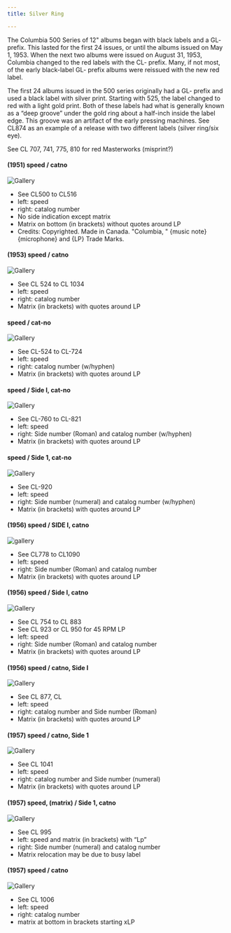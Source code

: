 ```yaml
---
title: Silver Ring

---
```


<p>The Columbia 500 Series of 12" albums began with black labels and a GL- prefix. This lasted for the first 24 issues, or until the albums issued on May 1, 1953. When the next two albums were issued on August 31, 1953, Columbia changed to the red labels with the CL- prefix. Many, if not most, of the early black-label GL- prefix albums were reissued with the new red label.</p>
<p>The first 24 albums issued in the 500 series originally had a GL- prefix and used a black label with silver print. Starting with 525, the label changed to red with a light gold print. Both of these labels had what is generally known as a “deep groove” under the gold ring about a half-inch inside the label edge. This groove was an artifact of the early pressing machines. See CL874 as an example of a release with two different labels (silver ring/six eye).</p>
<p>See CL 707, 741, 775, 810 for red Masterworks (misprint?)</p>
<h4 id="speed--catno">(1951) speed / catno</h4>
<p><img src="/Images/IMG_0454.jpeg" alt="Gallery"></p>
<ul>
<li>See CL500 to CL516</li>
<li>left: speed</li>
<li>right: catalog number</li>
<li>No side indication except matrix</li>
<li>Matrix on bottom (in brackets) without quotes around LP</li>
<li>Credits: Copyrighted. Made in Canada. "Columbia, " {music note} {microphone} and {LP} Trade Marks.</li>
</ul>
<h4 id="speed--catno-1">(1953) speed / catno</h4>
<p><img src="/Images/IMG_0458.jpeg" alt="Gallery"></p>
<ul>
<li>See CL 524 to CL 1034</li>
<li>left: speed</li>
<li>right: catalog number</li>
<li>Matrix (in brackets) with quotes around LP</li>
</ul>
<h4 id="speed--cat-no">speed / cat-no</h4>
<p><img src="/Images/IMG_0513.jpeg" alt="Gallery"></p>
<ul>
<li>See CL-524 to CL-724</li>
<li>left: speed</li>
<li>right: catalog number (w/hyphen)</li>
<li>Matrix (in brackets) with quotes around LP</li>
</ul>
<h4 id="speed--side-i-cat-no">speed / Side I, cat-no</h4>
<p><img src="/Images/IMG_0514.jpeg" alt="Gallery"></p>
<ul>
<li>See CL-760 to CL-821</li>
<li>left: speed</li>
<li>right: Side number (Roman) and catalog number (w/hyphen)</li>
<li>Matrix (in brackets) with quotes around LP</li>
</ul>
<h4 id="speed--side-1-cat-no">speed / Side 1, cat-no</h4>
<p><img src="/Images/IMG_0520.jpeg" alt="Gallery"></p>
<ul>
<li>See CL-920</li>
<li>left: speed</li>
<li>right: Side number (numeral) and catalog number (w/hyphen)</li>
<li>Matrix (in brackets) with quotes around LP</li>
</ul>
<h4 id="speed--side-i-catno">(1956) speed / SIDE I, catno</h4>
<p><img src="/Images/IMG_0457.jpeg" alt="gallery"></p>
<ul>
<li>See CL778 to CL1090</li>
<li>left: speed</li>
<li>right: Side number (Roman) and catalog number</li>
<li>Matrix (in brackets) with quotes around LP</li>
</ul>
<h4 id="speed--side-i-catno-1">(1956) speed / Side I, catno</h4>
<p><img src="/Images/IMG_0512.jpeg" alt="Gallery"></p>
<ul>
<li>See CL 754 to CL 883</li>
<li>See CL 923 or CL 950 for 45 RPM LP</li>
<li>left: speed</li>
<li>right: Side number (Roman) and catalog number</li>
<li>Matrix (in brackets) with quotes around LP</li>
</ul>
<h4 id="speed--catno-side-i">(1956) speed / catno, Side I</h4>
<p><img src="/Images/IMG_0519.jpeg" alt="Gallery"></p>
<ul>
<li>See CL 877, CL</li>
<li>left: speed</li>
<li>right: catalog number and Side number (Roman)</li>
<li>Matrix (in brackets) with quotes around LP</li>
</ul>
<h4 id="speed--catno-side-1">(1957) speed / catno, Side 1</h4>
<p><img src="/Images/IMG_0524.jpeg" alt="Gallery"></p>
<ul>
<li>See CL 1041</li>
<li>left: speed</li>
<li>right: catalog number and Side number (numeral)</li>
<li>Matrix (in brackets) with quotes around LP</li>
</ul>
<h4 id="speed-matrix--side-1-catno">(1957) speed, (matrix) / Side 1, catno</h4>
<p><img src="/Images/IMG_0522.jpeg" alt="Gallery"></p>
<ul>
<li>See CL 995</li>
<li>left: speed and matrix (in brackets) with “Lp”</li>
<li>right: Side number (numeral) and catalog number</li>
<li>Matrix relocation may be due to busy label</li>
</ul>
<h4 id="speed--catno-2">(1957) speed / catno</h4>
<p><img src="/Images/IMG_0523.jpeg" alt="Gallery"></p>
<ul>
<li>See CL 1006</li>
<li>left: speed</li>
<li>right: catalog number</li>
<li>matrix at bottom in brackets starting xLP</li>
</ul>

